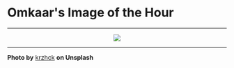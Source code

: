 # Omkaar's Image of the Hour

---

<div align="center">

<a href="https://unsplash.com/photos/woman-walks-by-a-reflective-street-scene-TuGuwLePRbM">
  <img src="https://images.unsplash.com/photo-1749843990645-e3f0c3e02a1a?crop=entropy&cs=tinysrgb&fit=max&fm=jpg&ixid=M3w3NjA2Nzh8MHwxfHJhbmRvbXx8fHx8fHx8fDE3NTE5NTQ0MDB8&ixlib=rb-4.1.0&q=80&w=1080" style="max-width:100%; height:auto;">
</a>



</div>

---

**Photo by** [krzhck](https://unsplash.com/@krzhck) **on Unsplash**
